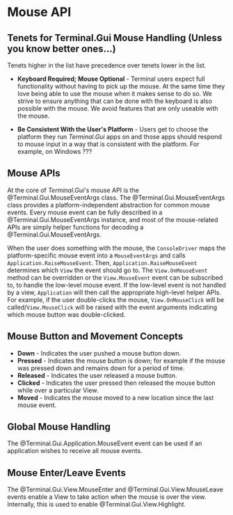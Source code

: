 # Mouse API

## Tenets for Terminal.Gui Mouse Handling (Unless you know better ones...)

Tenets higher in the list have precedence over tenets lower in the list.

* **Keyboard Required; Mouse Optional** - Terminal users expect full functionality without having to pick up the mouse. At the same time they love being able to use the mouse when it makes sense to do so. We strive to ensure anything that can be done with the keyboard is also possible with the mouse. We avoid features that are only useable with the mouse.

* **Be Consistent With the User's Platform** - Users get to choose the platform they run *Terminal.Gui* apps on and those apps should respond to mouse input in a way that is consistent with the platform. For example, on Windows ???

## Mouse APIs

At the core of *Terminal.Gui*'s mouse API is the @Terminal.Gui.MouseEventArgs class. The @Terminal.Gui.MouseEventArgs class provides a platform-independent abstraction for common mouse events. Every mouse event can be fully described in a @Terminal.Gui.MouseEventArgs instance, and most of the mouse-related APIs are simply helper functions for decoding a @Terminal.Gui.MouseEventArgs.

When the user does something with the mouse, the `ConsoleDriver` maps the platform-specific mouse event into a `MouseEventArgs` and calls `Application.RaiseMouseEvent`. Then, `Application.RaiseMouseEvent` determines which `View` the event should go to. The `View.OnMouseEvent` method can be overridden or the `View.MouseEvent` event can be subscribed to, to handle the low-level mouse event. If the low-level event is not handled by a view, `Application` will then call the appropriate high-level helper APIs. For example, if the user double-clicks the mouse, `View.OnMouseClick` will be called/`View.MouseClick` will be raised with the event arguments indicating which mouse button was double-clicked. 

## Mouse Button and Movement Concepts

* **Down** - Indicates the user pushed a mouse button down.
* **Pressed** - Indicates the mouse button is down; for example if the mouse was pressed down and remains down for a period of time.
* **Released** - Indicates the user released a mouse button.
* **Clicked** - Indicates the user pressed then released the mouse button while over a particular View. 
* **Moved** - Indicates the mouse moved to a new location since the last mouse event.

## **Global Mouse Handling**

The @Terminal.Gui.Application.MouseEvent event can be used if an application wishes to receive all mouse events.

## Mouse Enter/Leave Events

The @Terminal.Gui.View.MouseEnter and @Terminal.Gui.View.MouseLeave events enable a View to take action when the mouse is over the view. Internally, this is used to enable @Terminal.Gui.View.Highlight.

